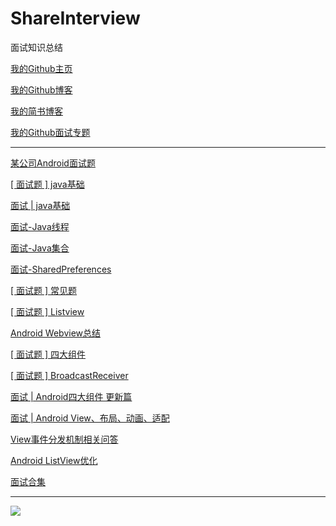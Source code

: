 # ShareInterview
面试知识总结

[我的Github主页](https://github.com/jasonLYF)

[我的Github博客](https://github.com/jasonLYF/jason-blog)

[我的简书博客](http://www.jianshu.com/u/c1b4a5542220)

[我的Github面试专题](https://github.com/jasonLYF/ShareInterview)

------

[某公司Android面试题](https://github.com/jasonLYF/ShareInterview/blob/master/%E6%9F%90%E5%85%AC%E5%8F%B8Android%E9%9D%A2%E8%AF%95%E9%A2%98.md)

[[ 面试题 ] java基础](http://www.jianshu.com/p/dc01ee23030a)

[面试 | java基础](https://github.com/jasonLYF/ShareInterview/blob/master/%E9%9D%A2%E8%AF%95-Java%E5%9F%BA%E7%A1%80.md)

[面试-Java线程](https://github.com/jasonLYF/ShareInterview/blob/master/%E9%9D%A2%E8%AF%95-Java%E7%BA%BF%E7%A8%8B.md)

[面试-Java集合](https://github.com/jasonLYF/ShareInterview/blob/master/%E9%9D%A2%E8%AF%95-Java%E9%9B%86%E5%90%88.md)

[面试-SharedPreferences](https://github.com/jasonLYF/ShareInterview/blob/master/%E9%9D%A2%E8%AF%95-SharedPreferences.md)

[[ 面试题 ] 常见题](http://www.jianshu.com/p/41dbb4abfdab)

[[ 面试题 ] Listview](http://www.jianshu.com/p/b7741023bc6f)

[Android Webview总结](http://www.jianshu.com/p/32d48ca7d0e0)

[[ 面试题 ] 四大组件](http://www.jianshu.com/p/a5833ea6f044)

[[ 面试题 ] BroadcastReceiver](http://www.jianshu.com/p/57a1899c17fb)

[面试 | Android四大组件 更新篇](https://github.com/jasonLYF/ShareInterview/blob/master/%E9%9D%A2%E8%AF%95-Android%E5%9B%9B%E5%A4%A7%E7%BB%84%E4%BB%B6.md)

[面试 | Android View、布局、动画、适配](https://github.com/jasonLYF/ShareInterview/blob/master/%E9%9D%A2%E8%AF%95-Android%20View%E3%80%81%E5%B8%83%E5%B1%80%E3%80%81%E5%8A%A8%E7%94%BB%E3%80%81%E9%80%82%E9%85%8D.md)

[View事件分发机制相关问答](https://github.com/jasonLYF/jason-blog/blob/master/View%E4%BA%8B%E4%BB%B6%E5%88%86%E5%8F%91%E6%9C%BA%E5%88%B6%E7%9B%B8%E5%85%B3%E9%97%AE%E7%AD%94.md)

[Android ListView优化](https://github.com/jasonLYF/jason-blog/blob/master/android%E4%BC%98%E5%8C%96%E7%AF%87%E4%B8%89ListView%E4%BC%98%E5%8C%96.md)

[面试合集](http://www.jianshu.com/p/6df2bb2a40ce)

------

![](http://upload-images.jianshu.io/upload_images/1479978-0ff1a43230b41689.jpg?imageMogr2/auto-orient/strip%7CimageView2/2/w/1240)
